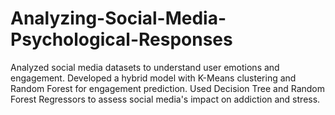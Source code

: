 # Analyzing-Social-Media-Psychological-Responses
Analyzed social media datasets to understand user emotions and engagement. Developed a hybrid model with K-Means clustering and Random Forest for engagement prediction. Used Decision Tree and Random Forest Regressors to assess social media's impact on addiction and stress.

